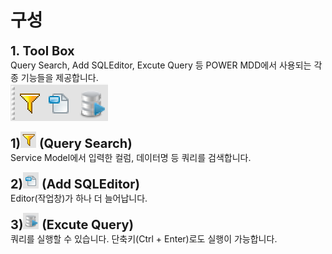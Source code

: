 # 구성

<b style="font-size: 20px"> 1. Tool Box </b> <br/>
Query Search, Add SQLEditor, Excute Query 등 POWER MDD에서 사용되는 각종 기능들을 제공합니다. <br/>
<img src="../../.vuepress\public\documentation\query-designer\query_develop_tool_Configuration\Tool_Box\ToolBox.png" style="position: relative;"> <br/>

<b style="font-size: 20px"> 1)<img src="../../.vuepress\public\documentation\query-designer\query_develop_tool_Configuration\Tool_Box\QuerySearch.png" width="25px;" height="26px;" > (Query Search) </b> <br/>
Service Model에서 입력한 컬럼, 데이터명 등 쿼리를 검색합니다.

<b style="font-size: 20px"> 2)<img src="../../.vuepress\public\documentation\query-designer\query_develop_tool_Configuration\Tool_Box\AddSQLEditor(1).png" width="25px;" height="26px;" > (Add SQLEditor) </b> <br/>
Editor(작업창)가 하나 더 늘어납니다.

<b style="font-size: 20px"> 3)<img src="../../.vuepress\public\documentation\query-designer\query_develop_tool_Configuration\Tool_Box\ExcuteQuery.png" width="25px;" height="26px;" > (Excute Query) </b> <br/>
쿼리를 실행할 수 있습니다. 단축키(Ctrl + Enter)로도 실행이 가능합니다.